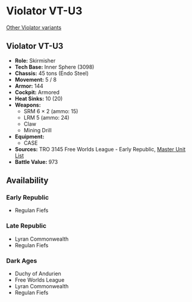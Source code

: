 # Violator VT-U3

[Other Violator variants](../violator.md)

## Violator VT-U3
- **Role:** Skirmisher
- **Tech Base:** Inner Sphere (3098)
- **Chassis:** 45 tons (Endo Steel)
- **Movement:** 5 / 8
- **Armor:** 144
- **Cockpit:** Armored
- **Heat Sinks:** 10 (20)
- **Weapons:**
  - SRM 6 × 2 (ammo: 15)
  - LRM 5 (ammo: 24)
  - Claw
  - Mining Drill
- **Equipment:**
  - CASE
- **Sources:** TRO 3145 Free Worlds League - Early Republic, [Master Unit List](http://masterunitlist.info/Unit/Details/6504/violator-vt-u3)
- **Battle Value:** 973

## Availability

### Early Republic
- Regulan Fiefs

### Late Republic
- Lyran Commonwealth
- Regulan Fiefs

### Dark Ages
- Duchy of Andurien
- Free Worlds League
- Lyran Commonwealth
- Regulan Fiefs

